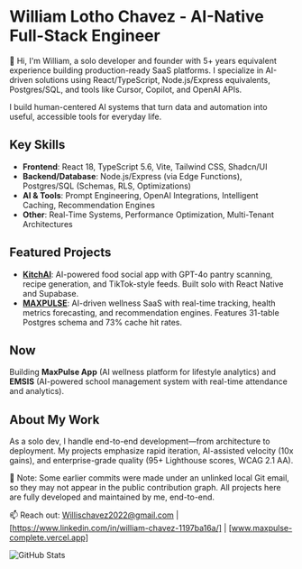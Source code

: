 # William Lotho Chavez - AI-Native Full-Stack Engineer

👋 Hi, I'm William, a solo developer and founder with 5+ years equivalent experience building production-ready SaaS platforms. I specialize in AI-driven solutions using React/TypeScript, Node.js/Express equivalents, Postgres/SQL, and tools like Cursor, Copilot, and OpenAI APIs.

I build human-centered AI systems that turn data and automation into useful, accessible tools for everyday life.

## Key Skills
- **Frontend**: React 18, TypeScript 5.6, Vite, Tailwind CSS, Shadcn/UI
- **Backend/Database**: Node.js/Express (via Edge Functions), Postgres/SQL (Schemas, RLS, Optimizations)
- **AI & Tools**: Prompt Engineering, OpenAI Integrations, Intelligent Caching, Recommendation Engines
- **Other**: Real-Time Systems, Performance Optimization, Multi-Tenant Architectures

## Featured Projects
- **[KitchAI](https://github.com/KitchAIv1/version1)**: AI-powered food social app with GPT-4o pantry scanning, recipe generation, and TikTok-style feeds. Built solo with React Native and Supabase.
- **[MAXPULSE](https://github.com/KitchAIv1/maxpulse-complete)**: AI-driven wellness SaaS with real-time tracking, health metrics forecasting, and recommendation engines. Features 31-table Postgres schema and 73% cache hit rates.

## Now
Building **MaxPulse App** (AI wellness platform for lifestyle analytics) and **EMSIS** (AI-powered school management system with real-time attendance and analytics).

## About My Work
As a solo dev, I handle end-to-end development—from architecture to deployment. My projects emphasize rapid iteration, AI-assisted velocity (10x gains), and enterprise-grade quality (95+ Lighthouse scores, WCAG 2.1 AA).

🧩 Note: Some earlier commits were made under an unlinked local Git email, so they may not appear in the public contribution graph. All projects here are fully developed and maintained by me, end-to-end.

📫 Reach out: Willischavez2022@gmail.com | [https://www.linkedin.com/in/william-chavez-1197ba16a/] | [www.maxpulse-complete.vercel.app]

![GitHub Stats](https://github-readme-stats.vercel.app/api?username=KitchAIv1&show_icons=true&theme=radical)
